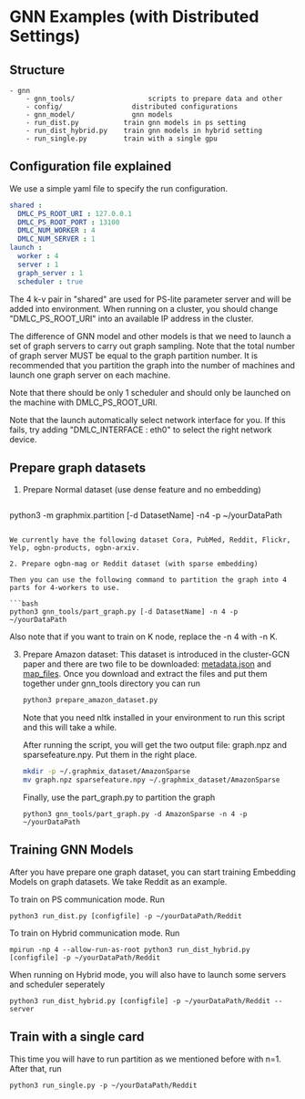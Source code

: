 # GNN Examples (with Distributed Settings)

## Structure
```
- gnn
    - gnn_tools/                  scripts to prepare data and other
    - config/                 distributed configurations
    - gnn_model/              gnn models
    - run_dist.py           train gnn models in ps setting
    - run_dist_hybrid.py    train gnn models in hybrid setting
    - run_single.py         train with a single gpu

```

## Configuration file explained

We use a simple yaml file to specify the run configuration.

```yaml
shared :
  DMLC_PS_ROOT_URI : 127.0.0.1
  DMLC_PS_ROOT_PORT : 13100
  DMLC_NUM_WORKER : 4
  DMLC_NUM_SERVER : 1
launch :
  worker : 4
  server : 1
  graph_server : 1
  scheduler : true
```

The 4 k-v pair in "shared" are used for PS-lite parameter server and will be added into environment. When running on a cluster, you should change "DMLC_PS_ROOT_URI" into an available IP address in the cluster.

The difference of GNN model and other models is that we need to launch a set of graph servers to carry out graph sampling. Note that the total number of graph server MUST be equal to the graph partition number. It is recommended that you partition the graph into the number of machines and launch one graph server on each machine.

Note that there should be only 1 scheduler and should only be launched on the machine with DMLC_PS_ROOT_URI.

Note that the launch automatically select network interface for you. If this fails, try adding "DMLC_INTERFACE : eth0" to select the right network device.

##  Prepare graph datasets

1. Prepare Normal dataset (use dense feature and no embedding)

   ```shell
python3 -m graphmix.partition [-d DatasetName] -n4 -p ~/yourDataPath
   ```

   We currently have the following dataset Cora, PubMed, Reddit, Flickr, Yelp, ogbn-products, ogbn-arxiv.

2. Prepare ogbn-mag or Reddit dataset (with sparse embedding)

   Then you can use the following command to partition the graph into 4 parts for 4-workers to use.

   ```bash
   python3 gnn_tools/part_graph.py [-d DatasetName] -n 4 -p ~/yourDataPath
   ```

   Also note that if you want to train on K node, replace the -n 4 with -n K.

3. Prepare Amazon dataset: This dataset is introduced in the cluster-GCN paper and there are two file to be downloaded: [metadata.json](https://drive.google.com/file/d/0B2jJQxNRDl_rVVZCdWVnYmUyRDg) and [map_files](https://drive.google.com/file/d/0B3lPMIHmG6vGd2U3VHB0Wkk4cGM). Once you download and extract the files and put them together under gnn_tools directory you can run

   ```bash
   python3 prepare_amazon_dataset.py
   ```

   Note that you need nltk installed in your environment to run this script and this will take a while.

   After running the script, you will get the two output file: graph.npz and sparsefeature.npy. Put them in the right place.

   ```bash
   mkdir -p ~/.graphmix_dataset/AmazonSparse
   mv graph.npz sparsefeature.npy ~/.graphmix_dataset/AmazonSparse
   ```

   Finally, use the part_graph.py to partition the graph

   ```
   python3 gnn_tools/part_graph.py -d AmazonSparse -n 4 -p ~/yourDataPath
   ```

## Training GNN Models

After you have prepare one graph dataset, you can start training Embedding Models on graph datasets. We take Reddit as an example.

To train on PS communication mode. Run

```
python3 run_dist.py [configfile] -p ~/yourDataPath/Reddit 
```

To train on Hybrid communication mode. Run

```
mpirun -np 4 --allow-run-as-root python3 run_dist_hybrid.py [configfile] -p ~/yourDataPath/Reddit 
```

When running on Hybrid mode, you will also have to launch some servers and scheduler seperately

```
python3 run_dist_hybrid.py [configfile] -p ~/yourDataPath/Reddit --server
```


## Train with a single card

This time you will have to run partition as we mentioned before with n=1. After that, run

```shell
python3 run_single.py -p ~/yourDataPath/Reddit 
```

